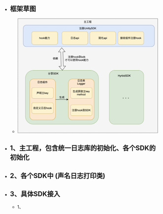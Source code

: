 - ## 框架草图
	- ![image.png](../assets/image_1683360102737_0.png)
- ## 1、主工程，包含统一日志库的初始化、各个SDK的初始化
- ## 2、各个SDK中 (声名日志打印类)
- ## 3、具体SDK接入
	- 1、